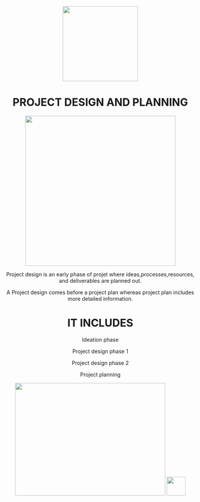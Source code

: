 <div align="center">   
  
  
<img src='https://media.giphy.com/media/ozsltsutNZsY0/giphy.gif' width="200" height="200">
  
# PROJECT DESIGN AND PLANNING
  
  
  
  
  

  
  
 <img src='https://i.pinimg.com/originals/df/39/2f/df392fb90619818047bf4f09e0adbc36.gif' width="400" height="400">
  
  
  
  
  
  
  
  
  
  
  
  
  
 
  Project design is an early phase of projet where ideas,processes,resources, and deliverables are planned out.
  
  A Project design comes before a project plan whereas project plan includes more detailed information.
  

 # IT INCLUDES
 
 </a>
     
     
     
     
   Ideation phase
  
  
  Project design phase 1
  
  
  
  Project design phase 2
  
  
  
  Project planning
  
  

<div align="center">
  
  

<img src='https://www.vkreate.in/storage/services_image/2019-10-02-17-58-31-5d94e547333d3-web-design.gif' width="400" height="300">
  
  
  <img src='https://i0.wp.com/marketurbanism.com/wp-content/uploads/2017/12/cta-arrow-right.gif?ssl=1' width="50" height="50">
  
  
  
  
  
  
  

